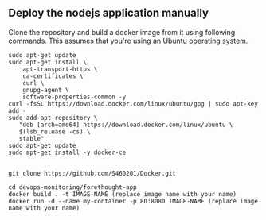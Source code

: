 ## Deploy the nodejs application manually
Clone the repository and build a docker image from it using following commands. This assumes that you're using an Ubuntu operating system.

```
sudo apt-get update
sudo apt-get install \
    apt-transport-https \
    ca-certificates \
    curl \
    gnupg-agent \
    software-properties-common -y
curl -fsSL https://download.docker.com/linux/ubuntu/gpg | sudo apt-key add -
sudo add-apt-repository \
   "deb [arch=amd64] https://download.docker.com/linux/ubuntu \
   $(lsb_release -cs) \
   stable"
sudo apt-get update
sudo apt-get install -y docker-ce


git clone https://github.com/S460201/Docker.git

cd devops-monitoring/forethought-app
docker build . -t IMAGE-NAME (replace image name with your name)
docker run -d --name my-container -p 80:8080 IMAGE-NAME (replace image name with your name)

```
